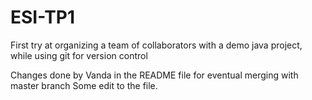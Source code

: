 # ESI-TP1
First try at organizing a team of collaborators with a demo java project, while using git for version control

Changes done by Vanda in the README file for eventual merging with master branch
Some edit to the file.
